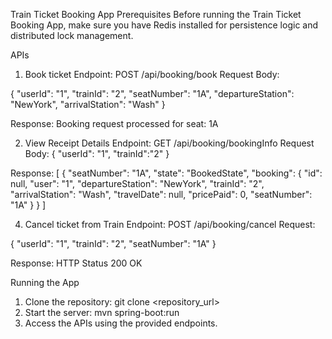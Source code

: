 Train Ticket Booking App
Prerequisites
Before running the Train Ticket Booking App, make sure you have Redis installed for persistence logic and distributed lock management.

APIs
1. Book ticket
  Endpoint: POST /api/booking/book
  Request Body:
  
  {
      "userId": "1",
      "trainId": "2",
      "seatNumber": "1A",
      "departureStation": "NewYork",
      "arrivalStation": "Wash"
  }

Response:
Booking request processed for seat: 1A

2. View Receipt Details
Endpoint: GET /api/booking/bookingInfo
Request Body:
{
    "userId": "1",
    "trainId":"2"
}

Response:
[
    {
        "seatNumber": "1A",
        "state": "BookedState",
        "booking": {
            "id": null,
            "user": "1",
            "departureStation": "NewYork",
            "trainId": "2",
            "arrivalStation": "Wash",
            "travelDate": null,
            "pricePaid": 0,
            "seatNumber": "1A"
        }
    }
]

4. Cancel ticket from Train
Endpoint: POST /api/booking/cancel
Request:

{
    "userId": "1",
    "trainId": "2",
    "seatNumber": "1A"
}

Response: HTTP Status 200 OK

Running the App
1. Clone the repository: git clone <repository_url>
2. Start the server: mvn spring-boot:run
3. Access the APIs using the provided endpoints.
